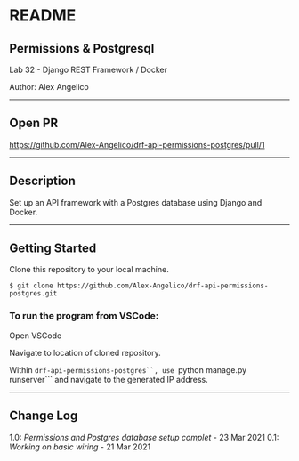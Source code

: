 # README

## Permissions & Postgresql

Lab 32 - Django REST Framework / Docker

Author: Alex Angelico

----

## Open PR

https://github.com/Alex-Angelico/drf-api-permissions-postgres/pull/1

----

## Description

Set up an API framework with a Postgres database using Django and Docker.

----

## Getting Started

Clone this repository to your local machine.

```
$ git clone https://github.com/Alex-Angelico/drf-api-permissions-postgres.git
```

### To run the program from VSCode:

Open VSCode

Navigate to location of cloned repository.

Within ```drf-api-permissions-postgres``, use ```python manage.py runserver``` and navigate to the generated IP address.

----

## Change Log

1.0: *Permissions and Postgres database setup complet* - 23 Mar 2021
0.1: *Working on basic wiring* - 21 Mar 2021
